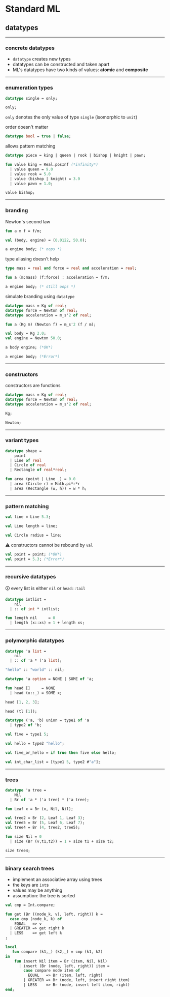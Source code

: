 # Standard ML

## datatypes

---

### concrete datatypes

* `datatype` creates new types
* datatypes can be constructed and taken apart
* ML's datatypes have two kinds of values: **atomic** and **composite**

---

### enumeration types

```sml
datatype single = only;

only;
```
<!-- .element: data-thebe-executable-sml data-language="text/x-ocaml" -->

`only` denotes the only value of type `single` (isomorphic to `unit`)

<!--vert-->

order doesn't matter

```sml
datatype bool = true | false;
```
<!-- .element: data-thebe-executable-sml data-language="text/x-ocaml" -->

<!--vert-->

allows pattern matching

```sml
datatype piece = king | queen | rook | bishop | knight | pawn;

fun value king = Real.posInf (*infinity*)
  | value queen = 9.0
  | value rook = 5.0
  | value (bishop | knight) = 3.0
  | value pawn = 1.0;

value bishop;
```
<!-- .element: data-thebe-executable-sml data-language="text/x-ocaml" -->

---

### branding

Newton's second law

```sml
fun a m f = f/m;

val (body, engine) = (0.0122, 50.0);

a engine body; (* oops *)
```
<!-- .element: data-thebe-executable-sml data-language="text/x-ocaml" -->

<!--vert-->

type aliasing doesn't help

```sml
type mass = real and force = real and acceleration = real;

fun a (m:mass) (f:force) : acceleration = f/m;

a engine body; (* still oops *)
```
<!-- .element: data-thebe-executable-sml data-language="text/x-ocaml" -->

<!--vert-->

simulate branding using `datatype`

```sml
datatype mass = Kg of real;
datatype force = Newton of real;
datatype acceleration = m_s'2 of real;

fun a (Kg m) (Newton f) = m_s'2 (f / m);

val body = Kg 2.0;
val engine = Newton 50.0;

a body engine; (*OK*)

a engine body; (*Error*)
```
<!-- .element: data-thebe-executable-sml data-language="text/x-ocaml" -->

---

### constructors

constructors are functions

```sml
datatype mass = Kg of real;
datatype force = Newton of real;
datatype acceleration = m_s'2 of real;

Kg;

Newton;
```
<!-- .element: data-thebe-executable-sml data-language="text/x-ocaml" -->

---

### variant types

```sml
datatype shape =
    point
  | Line of real
  | Circle of real
  | Rectangle of real*real;

fun area (point | Line _) = 0.0
  | area (Circle r) = Math.pi*r*r
  | area (Rectangle (w, h)) = w * h;
```
<!-- .element: data-thebe-executable-sml data-language="text/x-ocaml" -->

---

### pattern matching

```sml
val line = Line 5.3;
```
<!-- .element: data-thebe-executable-sml data-language="text/x-ocaml" -->

```sml
val Line length = line;
```
<!-- .element: data-thebe-executable-sml data-language="text/x-ocaml" -->

```sml
val Circle radius = line;
```
<!-- .element: data-thebe-executable-sml data-language="text/x-ocaml" -->

<!--vert-->

⚠️ constructors cannot be rebound by `val`

```sml
val point = point; (*OK*)
val point = 5.3; (*Error*)
```
<!-- .element: data-thebe-executable-sml data-language="text/x-ocaml" -->

---

### recursive datatypes

🛈 every list is either `nil` or `head::tail`

```sml
datatype intlist =
    nil
  | :: of int * intlist;

fun length nil     = 0
  | length (x::xs) = 1 + length xs;
```
<!-- .element: data-thebe-executable-sml data-language="text/x-ocaml" -->

---

### polymorphic datatypes

```sml
datatype 'a list =
    nil
  | :: of 'a * ('a list);
```

```sml
"hello" :: "world" :: nil;
```
<!-- .element: data-thebe-executable-sml data-language="text/x-ocaml" -->

<!--vert-->

```sml
datatype 'a option = NONE | SOME of 'a;

fun head []     = NONE
  | head (x::_) = SOME x;

head [1, 2, 3];

head (tl [1]);
```
<!-- .element: data-thebe-executable-sml data-language="text/x-ocaml" -->

<!--vert-->

```sml
datatype ('a, 'b) union = type1 of 'a
  | type2 of 'b;

val five = type1 5;

val hello = type2 "hello";

val five_or_hello = if true then five else hello;

val int_char_list = [type1 5, type2 #"a"];
```
<!-- .element: data-thebe-executable-sml data-language="text/x-ocaml" -->

---

### trees

```sml
datatype 'a tree =
    Nil
  | Br of 'a * ('a tree) * ('a tree);

fun Leaf x = Br (x, Nil, Nil);

val tree2 = Br (2, Leaf 1, Leaf 3);
val tree5 = Br (5, Leaf 6, Leaf 7);
val tree4 = Br (4, tree2, tree5);
```
<!-- .element: data-thebe-executable-sml data-language="text/x-ocaml" -->

```sml
fun size Nil = 0
  | size (Br (v,t1,t2)) = 1 + size t1 + size t2;

size tree4;
```
<!-- .element: data-thebe-executable-sml data-language="text/x-ocaml" -->

---

### binary search trees

* implement an associative array using trees
* the keys are `int`s
* values may be anything
* assumption: the tree is sorted

<!--vert-->

```sml
val cmp = Int.compare;

fun get (Br ((node_k, v), left, right)) k = 
  case cmp (node_k, k) of
    EQUAL   => v
  | GREATER => get right k
  | LESS    => get left k
;
```
<!-- .element: data-thebe-executable-sml data-language="text/x-ocaml" -->

<!--vert-->

```sml
local
   fun compare (k1,_) (k2,_) = cmp (k1, k2)
in
    fun insert Nil item = Br (item, Nil, Nil)
      | insert (Br (node, left, right)) item = 
        case compare node item of 
          EQUAL   => Br (item, left, right)
        | GREATER => Br (node, left, insert right item)
        | LESS    => Br (node, insert left item, right)
end;
```
<!-- .element: data-thebe-executable-sml data-language="text/x-ocaml" -->
